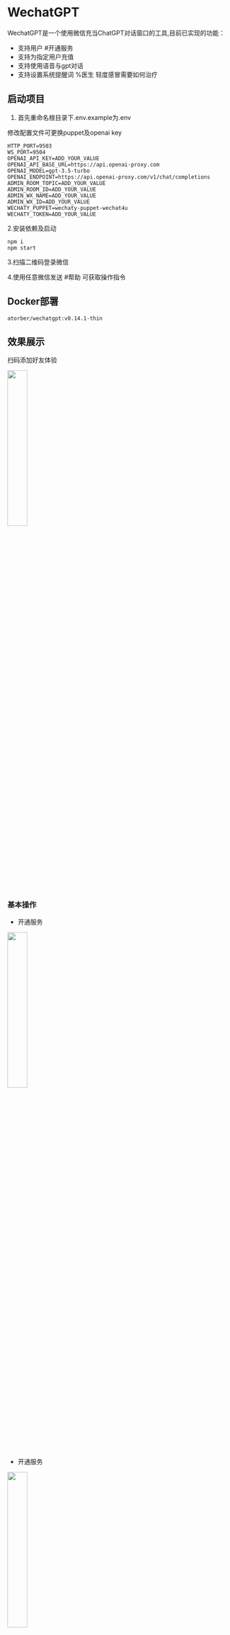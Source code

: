 # WechatGPT

WechatGPT是一个使用微信充当ChatGPT对话窗口的工具,目前已实现的功能：

- 支持用户 #开通服务
- 支持为指定用户充值
- 支持使用语音与gpt对话
- 支持设置系统提醒词 %医生 轻度感冒需要如何治疗

## 启动项目

1. 首先重命名根目录下.env.example为.env

修改配置文件可更换puppet及openai key

```
HTTP_PORT=9503
WS_PORT=9504
OPENAI_API_KEY=ADD_YOUR_VALUE
OPENAI_API_BASE_URL=https://api.openai-proxy.com
OPENAI_MODEL=gpt-3.5-turbo
OPENAI_ENDPOINT=https://api.openai-proxy.com/v1/chat/completions
ADMIN_ROOM_TOPIC=ADD_YOUR_VALUE
ADMIN_ROOM_ID=ADD_YOUR_VALUE
ADMIN_WX_NAME=ADD_YOUR_VALUE
ADMIN_WX_ID=ADD_YOUR_VALUE
WECHATY_PUPPET=wechaty-puppet-wechat4u
WECHATY_TOKEN=ADD_YOUR_VALUE
```

2.安装依赖及启动

```
npm i
npm start
```

3.扫描二维码登录微信

4.使用任意微信发送 #帮助 可获取操作指令

## Docker部署

```
atorber/wechatgpt:v0.14.1-thin
```

## 效果展示

扫码添加好友体验

<img src="./docs/6.jpg" width="30%" height="30%" />

### 基本操作

- 开通服务

<img src="./docs/7.jpg" width="30%" height="30%" />

- 开通服务

<img src="./docs/8.jpg" width="30%" height="30%" />

### 高级操作

- 指令说明

<img src="./docs/4.jpeg" width="30%" height="30%" />

- 绑定自有openai key

```
#绑定+sk-zsL0e6orgRxxxxxx3BlbkFJd2BxgPfl5aB2D7hFgeVA+https://api.openai.com 
```

<img src="./docs/2.jpeg" width="30%" height="30%" />

- 对话聊天

<img src="./docs/3.jpeg" width="30%" height="30%" />

- 设定参数

<img src="./docs/5.jpeg" width="30%" height="30%" />

## 机器人协议支持

可参考 [wechat-openai-qa-bot](https://github.com/choogoo/wechat-openai-qa-bot) 项目关于wechaty机器人协议的支持，自行切换至其他协议 https://www.yuque.com/atorber/oegota/hgmhxclivlwn090z

## 关于封号

偶尔有收到反馈封号提示问题，可优先使用wechaty-puppet-xp、wechaty-puppet-padlocal、wechaty-puppet-padlocal

一般来说机器人的发送行为尽可能接近人类，几乎可以避免封号，可导致封号的行为供参考（不完全统计，自行评估风险）：

- 频繁切换程序登录IP，即频繁切换机器登录

- 高频发送消息

- 高频秒回消息

- 发送敏感、非法信息

特别提示，建议使用小号进行测试，以免因各种原因的导致主号被封给自己的生活带来不便

## Star History

[![Star History Chart](https://api.star-history.com/svg?repos=choogoo/wechatgpt&type=Date)](https://star-history.com/#choogoo/wechatgpt&Date)

## 更新日志

v0.11.0

- 没有新增功能，优化为使用.env配置全局环境变量

v0.8.1

- 通过在群或好友私聊中发送 #开通 开通chatgpt聊天
- #充值+1000 充值对话次数
- 以及更多的指令操作功能

v0.8.0

- 增加指令开通助手功能，管理员在群内发送 #开通 开启助手，发送 #关闭 关闭助手

v0.7.0

- 新增语音聊天，支持使用语音与GPT对话，使用百度云语音转文字接口（index.ts文件中注释部分）
- 优化配置文件

v0.6.0

- 新增 #系统提示词+现在开始你是相声演员郭德纲，你将以郭德纲的身份回答我的问题 系统提示词设置功能
- 新增 #清理历史消息 清楚全部历史消息，重新开始对话

v0.5.0

- 新增 #导出文件 功能，发送指令可导出最近消息为word文件
